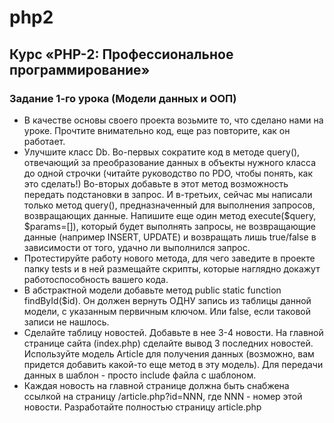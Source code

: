 # php2
## Курс «PHP-2: Профессиональное программирование»

### Задание 1-го урока (Модели данных и ООП)
* В качестве основы своего проекта возьмите то, что сделано нами на уроке. Прочтите внимательно код, еще раз повторите, как он работает. 
* Улучшите класс Db.
Во-первых сократите код в методе query(), отвечающий за преобразование данных в объекты нужного класса до одной строчки (читайте руководство по PDO, чтобы понять, как это сделать!)
Во-вторых добавьте в этот метод возможность передать подстановки в запрос.
И в-третьих, сейчас мы написали только метод query(), предназначенный для выполнения запросов, возвращающих данные. Напишите еще один метод execute($query, $params=[]), который будет выполнять запросы, не возвращающие данные (например INSERT, UPDATE) и возвращать лишь true/false в зависимости от того, удачно ли выполнился запрос. 
* Протестируйте работу нового метода, для чего заведите в проекте папку tests и в ней размещайте скрипты, которые наглядно докажут работоспособность вашего кода.
* В абстрактной модели добавьте метод public static function findById($id). Он должен вернуть ОДНУ запись из таблицы данной модели, с указанным первичным ключом. Или false, если таковой записи не нашлось.
* Сделайте таблицу новостей. Добавьте в нее 3-4 новости. На главной странице сайта (index.php) сделайте вывод 3 последних новостей. Используйте модель Article для получения данных (возможно, вам придется добавить какой-то еще метод в эту модель). Для передачи данных в шаблон - просто include файла с шаблоном.
* Каждая новость на главной странице должна быть снабжена ссылкой на страницу /article.php?id=NNN, где NNN - номер этой новости. Разработайте полностью страницу article.php
